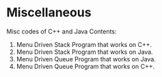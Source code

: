 # Miscellaneous
Misc codes of C++ and Java
 Contents:
 1. Menu Driven Stack Program that works on C++.
 2. Menu Driven Stack Program that works on Java.
 3. Menu Driven Queue Program that works on Java.
 4. Menu Driven Queue Program that works on C++.
